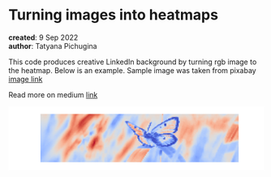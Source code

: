 # Turning images into heatmaps

**created**: 9 Sep 2022 <br>
**author**: Tatyana Pichugina <br>

This code produces creative LinkedIn background by turning rgb image to the heatmap. 
Below is an example. Sample image was taken from pixabay [image link](https://pixabay.com/ru/photos/%d0%b1%d0%b0%d0%b1%d0%be%d1%87%d0%ba%d0%b0-lycaena-dispar-7320158/)

Read more on medium [link](https://medium.com/@ttatyana.pichugina/turning-images-into-heatmaps-a703ce545755)

![This is an image](/result_img.png)
